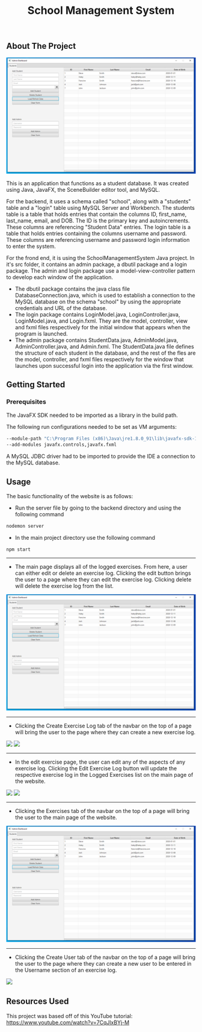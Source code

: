  <h1 align="center">School Management System</h1>

 <br>

## About The Project

<img src = "screenshots/main_page.PNG">

This is an application that functions as a student database. It was created using Java, JavaFX, the SceneBuilder editor tool, and MySQL.

For the backend, it uses a schema called "school", along with a "students" table and a "login" table using MySQL Server and Workbench.
The students table is a table that holds entries that contain the columns ID, first_name, last_name, email, and DOB. The ID is the primary key and autoincrements. These columns are referencing "Student Data" entries.
The login table is a table that holds entries containing the columns username and password. These columns are referencing username and password login information to enter the system.

For the frond end, it is using the SchoolManagementSystem Java project. In it's src folder, it contains an admin package, a dbutil package and a login package. The admin and login package use a model-view-controller pattern to develop each window of the application.
* The dbutil package contains the java class file DatabaseConnection.java, which is used to establish a connection to the MySQL database on the schema "school" by using the appropriate credentials and URL of the database.
* The login package contains LoginModel.java, LoginController.java, LoginModel.java, and Login.fxml. They are the model, controller, view and fxml files respectively for the initial window that appears when the program is launched.
* The admin package contains StudentData.java, AdminModel.java, AdminController.java, and Admin.fxml. The StudentData.java file defines the structure of each student in the database, and the rest of the fles are the model, controller, and fxml files respectively for the window that launches upon successful login into the application via the first window.

## Getting Started

### Prerequisites
The JavaFX SDK needed to be imported as a library in the build path.

The following run configurations needed to be set as VM arguments:
```sh
--module-path "C:\Program Files (x86)\Java\jre1.8.0_91\lib\javafx-sdk-15.0.1\lib" 
--add-modules javafx.controls,javafx.fxml
```

A MySQL JDBC driver had to be imported to provide the IDE a connection to the MySQL database.

## Usage
The basic functionality of the website is as follows:

* Run the server file by going to the backend directory and using the following command
```sh
nodemon server
```

* In the main project directory use the following command
```sh
npm start
```

<hr>

* The main page displays all of the logged exercises. From here, a user can either edit or delete an exercise log. Clicking the edit button brings the user to a page where they can edit the exercise log. Clicking delete will delete the exercise log from the list.

<img src = "screenshots/main_page.PNG">

<hr>

* Clicking the Create Exercise Log tab of the navbar on the top of a page will bring the user to the page where they can create a new exercise log.

<img src = "screenshots/create_exercise.PNG">
<img src = "screenshots/main_page_after_create.PNG">

<hr>

* In the edit exercise page, the user can edit any of the aspects of any exercise log. Clicking the Edit Exercise Log button will update the respective exercise log in the Logged Exercises list on the main page of the website.

<img src = "screenshots/edit_exercise.PNG">
<img src = "screenshots/main_page_after_edit.PNG">

<hr>

* Clicking the Exercises tab of the navbar on the top of a page will bring the user to the main page of the website.

<img src = "screenshots/main_page.PNG">

<hr>

* Clicking the Create User tab of the navbar on the top of a page will bring the user to the page where they can create a new user to be entered in the Username section of an exercise log.

<img src = "screenshots/create_user.PNG">

## Resources Used

This project was based off of this YouTube tutorial: https://www.youtube.com/watch?v=7CqJlxBYj-M